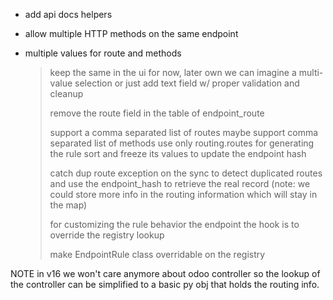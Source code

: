- add api docs helpers

- allow multiple HTTP methods on the same endpoint

- multiple values for route and methods

  > keep the same in the ui for now, later own we can imagine a
  > multi-value selection or just add text field w/ proper validation
  > and cleanup
  >
  > remove the route field in the table of endpoint_route
  >
  > support a comma separated list of routes maybe support comma
  > separated list of methods use only routing.routes for generating the
  > rule sort and freeze its values to update the endpoint hash
  >
  > catch dup route exception on the sync to detect duplicated routes
  > and use the endpoint_hash to retrieve the real record (note: we
  > could store more info in the routing information which will stay in
  > the map)
  >
  > for customizing the rule behavior the endpoint the hook is to
  > override the registry lookup
  >
  > make EndpointRule class overridable on the registry

NOTE in v16 we won't care anymore about odoo controller so the lookup of
the controller can be simplified to a basic py obj that holds the
routing info.
